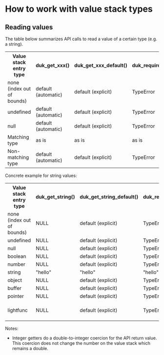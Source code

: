 # How to work with value stack types

## Reading values

The table below summarizes API calls to read a value of a certain type
(e.g. a string).

<table>
<tr>
<th>Value stack entry type</th>
<th>duk_get_xxx()</th>
<th>duk_get_xxx_default()</th>
<th>duk_require_xxx()</th>
<th>duk_opt_xxx()</th>
<th>duk_to_xxx()</th>
</tr>

<tr>
<td>none (index out of bounds)</td>
<td>default (automatic)</td>
<td>default (explicit)</td>
<td>TypeError</td>
<td>default (explicit)</td>
<td>TypeError</td>
</tr>

<tr>
<td>undefined</td>
<td>default (automatic)</td>
<td>default (explicit)</td>
<td>TypeError</td>
<td>default (explicit)</td>
<td>coercion</td>
</tr>

<tr>
<td>null</td>
<td>default (automatic)</td>
<td>default (explicit)</td>
<td>TypeError</td>
<td>TypeError</td>
<td>coercion</td>
</tr>

<tr>
<td>Matching type</td>
<td>as is</td>
<td>as is</td>
<td>as is</td>
<td>as is</td>
<td>as is</td>
</tr>

<tr>
<td>Non-matching type</td>
<td>default (automatic)</td>
<td>default (explicit)</td>
<td>TypeError</td>
<td>TypeError</td>
<td>coercion</td>
</tr>

</table>

Concrete example for string values:

<table>
<tr>
<th>Value stack entry type</th>
<th>duk_get_string()</th>
<th>duk_get_string_default()</th>
<th>duk_require_string()</th>
<th>duk_opt_string()</th>
<th>duk_to_string()</th>
</tr>

<tr>
<td>none (index out of bounds)</td>
<td>NULL</td>
<td>default (explicit)</td>
<td>TypeError</td>
<td>default (explicit)</td>
<td>TypeError</td>
</tr>

<tr>
<td>undefined</td>
<td>NULL</td>
<td>default (explicit)</td>
<td>TypeError</td>
<td>default (explicit)</td>
<td>"undefined"</td>
</tr>

<tr>
<td>null</td>
<td>NULL</td>
<td>default (explicit)</td>
<td>TypeError</td>
<td>TypeError</td>
<td>"null"</td>
</tr>

<tr>
<td>boolean</td>
<td>NULL</td>
<td>default (explicit)</td>
<td>TypeError</td>
<td>TypeError</td>
<td>"true"</td>
</tr>

<tr>
<td>number</td>
<td>NULL</td>
<td>default (explicit)</td>
<td>TypeError</td>
<td>TypeError</td>
<td>"123.4"</td>
</tr>

<tr>
<td>string</td>
<td>"hello"</td>
<td>"hello"</td>
<td>"hello"</td>
<td>"hello"</td>
</tr>

<tr>
<td>object</td>
<td>NULL</td>
<td>default (explicit)</td>
<td>TypeError</td>
<td>TypeError</td>
<td>"[object Object]"</td>
</tr>

<tr>
<td>buffer</td>
<td>NULL</td>
<td>default (explicit)</td>
<td>TypeError</td>
<td>TypeError</td>
<td>"[object ArrayBuffer]"</td>
</tr>

<tr>
<td>pointer</td>
<td>NULL</td>
<td>default (explicit)</td>
<td>TypeError</td>
<td>TypeError</td>
<td>"0xdeadbeef"</td>
</tr>

<tr>
<td>lightfunc</td>
<td>NULL</td>
<td>default (explicit)</td>
<td>TypeError</td>
<td>TypeError</td>
<td>"function light_08062727_0a11() { [lightfunc code] }"</td>
</tr>

</table>

Notes:

* Integer getters do a double-to-integer coercion for the API return value.
  This coercion does not change the number on the value stack which remains
  a double.
